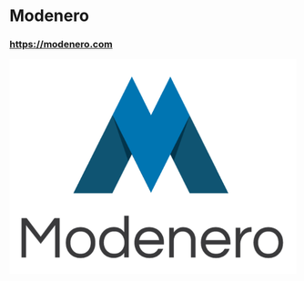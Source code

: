 # Modenero

### https://modenero.com

![Modenero logo](https://github.com/modenero/assets/blob/master/logo.png)
